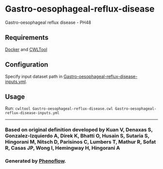 # Gastro-oesophageal-reflux-disease

Gastro-oesophageal reflux disease - PH48

## Requirements

[Docker](https://docs.docker.com/install/) and [CWLTool](https://github.com/common-workflow-language/cwltool#install)

## Configuration

Specify input dataset path in [Gastro-oesophageal-reflux-disease-inputs.yml](Gastro-oesophageal-reflux-disease-inputs.yml).

## Usage

Run: `cwltool Gastro-oesophageal-reflux-disease.cwl Gastro-oesophageal-reflux-disease-inputs.yml`

***

### Based on original definition developed by Kuan V, Denaxas S, Gonzalez-Izquierdo A, Direk K, Bhatti O, Husain S, Sutaria S, Hingorani M, Nitsch D, Parisinos C, Lumbers T, Mathur R, Sofat R, Casas JP, Wong I, Hemingway H, Hingorani A
### Generated by [Phenoflow](https://kclhi.org/phenoflow).
